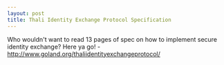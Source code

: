 ```yaml
---
layout: post
title: Thali Identity Exchange Protocol Specification
---
```

Who wouldn't want to read 13 pages of spec on how to implement secure identity exchange? Here ya go! - http://www.goland.org/thaliidentityexchangeprotocol/
